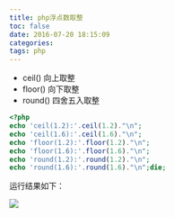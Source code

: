 ```yaml
---
title: php浮点数取整
toc: false
date: 2016-07-20 18:15:09
categories:
tags: php
---
```



- ceil()     向上取整
- floor()    向下取整
- round()    四舍五入取整



<!--more-->


``` php test.php
<?php
echo 'ceil(1.2):'.ceil(1.2)."\n";
echo 'ceil(1.6):'.ceil(1.6)."\n";
echo 'floor(1.2):'.floor(1.2)."\n";
echo 'floor(1.6):'.floor(1.6)."\n";
echo 'round(1.2):'.round(1.2)."\n";
echo 'round(1.6):'.round(1.6)."\n";die;
```

运行结果如下：

![](http://o9xbyqajf.bkt.clouddn.com/images/1469009820175.png)



